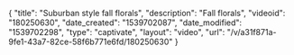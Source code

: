{
    "title": "Suburban style fall florals",
    "description": "Fall florals",
    "videoid": "180250630",
    "date_created": "1539702087",
    "date_modified": "1539702298",
    "type": "captivate",
    "layout": "video",
    "url": "\/v\/a31f871a-9fe1-43a7-82ce-58f6b771e6fd\/180250630"
}